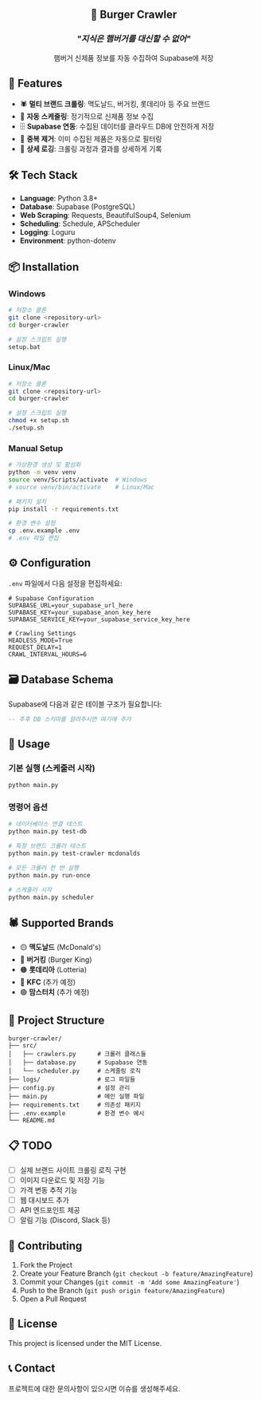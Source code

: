 <div align="center">
  <h2>🍔 Burger Crawler</h2>
  <h3><b><i>"지식은 햄버거를 대신할 수 없어"</i></b></h3>
  <p>햄버거 신제품 정보를 자동 수집하여 Supabase에 저장</p>
</div>

## 🚀 Features

- 🕷️ **멀티 브랜드 크롤링**: 맥도날드, 버거킹, 롯데리아 등 주요 브랜드
- 📅 **자동 스케줄링**: 정기적으로 신제품 정보 수집
- 🗄️ **Supabase 연동**: 수집된 데이터를 클라우드 DB에 안전하게 저장
- 🔄 **중복 제거**: 이미 수집된 제품은 자동으로 필터링
- 📝 **상세 로깅**: 크롤링 과정과 결과를 상세하게 기록

## 🛠️ Tech Stack

- **Language**: Python 3.8+
- **Database**: Supabase (PostgreSQL)
- **Web Scraping**: Requests, BeautifulSoup4, Selenium
- **Scheduling**: Schedule, APScheduler
- **Logging**: Loguru
- **Environment**: python-dotenv

## 📦 Installation

### Windows

```bash
# 저장소 클론
git clone <repository-url>
cd burger-crawler

# 설정 스크립트 실행
setup.bat
```

### Linux/Mac

```bash
# 저장소 클론
git clone <repository-url>
cd burger-crawler

# 설정 스크립트 실행
chmod +x setup.sh
./setup.sh
```

### Manual Setup

```bash
# 가상환경 생성 및 활성화
python -m venv venv
source venv/Scripts/activate  # Windows
# source venv/bin/activate    # Linux/Mac

# 패키지 설치
pip install -r requirements.txt

# 환경 변수 설정
cp .env.example .env
# .env 파일 편집
```

## ⚙️ Configuration

`.env` 파일에서 다음 설정을 편집하세요:

```env
# Supabase Configuration
SUPABASE_URL=your_supabase_url_here
SUPABASE_KEY=your_supabase_anon_key_here
SUPABASE_SERVICE_KEY=your_supabase_service_key_here

# Crawling Settings
HEADLESS_MODE=True
REQUEST_DELAY=1
CRAWL_INTERVAL_HOURS=6
```

## 🗃️ Database Schema

Supabase에 다음과 같은 테이블 구조가 필요합니다:

```sql
-- 추후 DB 스키마를 알려주시면 여기에 추가
```

## 🚀 Usage

### 기본 실행 (스케줄러 시작)

```bash
python main.py
```

### 명령어 옵션

```bash
# 데이터베이스 연결 테스트
python main.py test-db

# 특정 브랜드 크롤러 테스트
python main.py test-crawler mcdonalds

# 모든 크롤러 한 번 실행
python main.py run-once

# 스케줄러 시작
python main.py scheduler
```

## 🕷️ Supported Brands

- 🟡 **맥도날드** (McDonald's)
- 🔴 **버거킹** (Burger King)
- 🟠 **롯데리아** (Lotteria)
- 🔵 **KFC** (추가 예정)
- 🟢 **맘스터치** (추가 예정)

## 📂 Project Structure

```
burger-crawler/
├── src/
│   ├── crawlers.py      # 크롤러 클래스들
│   ├── database.py      # Supabase 연동
│   └── scheduler.py     # 스케줄링 로직
├── logs/                # 로그 파일들
├── config.py            # 설정 관리
├── main.py              # 메인 실행 파일
├── requirements.txt     # 의존성 패키지
├── .env.example         # 환경 변수 예시
└── README.md
```

## 📋 TODO

- [ ] 실제 브랜드 사이트 크롤링 로직 구현
- [ ] 이미지 다운로드 및 저장 기능
- [ ] 가격 변동 추적 기능
- [ ] 웹 대시보드 추가
- [ ] API 엔드포인트 제공
- [ ] 알림 기능 (Discord, Slack 등)

## 🤝 Contributing

1. Fork the Project
2. Create your Feature Branch (`git checkout -b feature/AmazingFeature`)
3. Commit your Changes (`git commit -m 'Add some AmazingFeature'`)
4. Push to the Branch (`git push origin feature/AmazingFeature`)
5. Open a Pull Request

## 📝 License

This project is licensed under the MIT License.

## 📞 Contact

프로젝트에 대한 문의사항이 있으시면 이슈를 생성해주세요.
